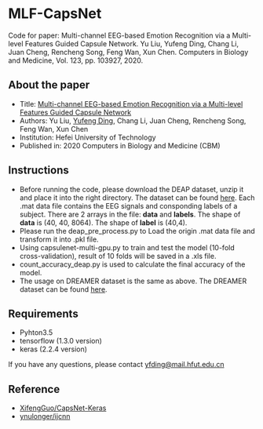 # MLF-CapsNet
Code for paper: Multi-channel EEG-based Emotion Recognition via a Multi-level Features Guided Capsule Network. Yu Liu, Yufeng Ding, Chang Li, Juan Cheng, Rencheng Song, Feng Wan, Xun Chen. Computers in Biology and Medicine, Vol. 123, pp. 103927, 2020. 
## About the paper
* Title: [Multi-channel EEG-based Emotion Recognition via a Multi-level Features Guided Capsule Network](https://www.sciencedirect.com/science/article/pii/S0010482520302663?via%3Dihub)
* Authors: Yu Liu, [Yufeng Ding](https://github.com/2018110060ding), Chang Li, Juan Cheng, Rencheng Song, Feng Wan, Xun Chen
* Institution: Hefei University of Technology
* Published in: 2020 Computers in Biology and Medicine (CBM)
## Instructions
* Before running the code, please download the DEAP dataset, unzip it and place it into the right directory. The dataset can be found [here](http://www.eecs.qmul.ac.uk/mmv/datasets/deap/index.html). Each .mat data file contains the EEG signals and consponding labels of a subject. There are 2 arrays in the file: **data** and **labels**. The shape of **data** is (40, 40, 8064). The shape of **label** is (40,4). 
* Please run the deap_pre_process.py to Load the origin .mat data file and transform it into .pkl file.
* Using capsulenet-multi-gpu.py to train and test the model (10-fold cross-validation), result of 10 folds will be saved in a .xls file.
* count_accuracy_deap.py is used to calculate the final accuracy of the model.
* The usage on DREAMER dataset is the same as above. The DREAMER dataset can be found [here](https://zenodo.org/record/546113/accessrequest). 
## Requirements
+ Pyhton3.5
+ tensorflow (1.3.0 version)
+ keras (2.2.4 version)

If you have any questions, please contact yfding@mail.hfut.edu.cn

## Reference
* [XifengGuo/CapsNet-Keras](https://github.com/XifengGuo/CapsNet-Keras)
* [ynulonger/ijcnn](https://github.com/ynulonger/ijcnn)
